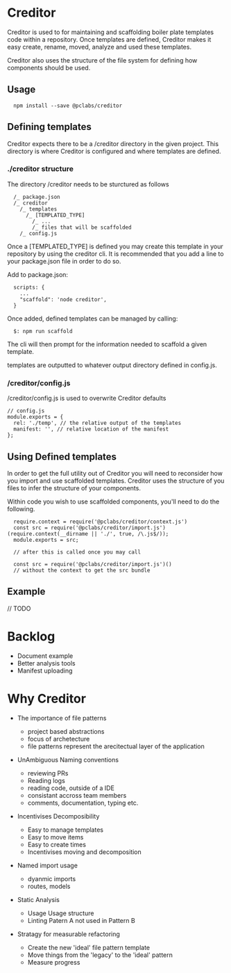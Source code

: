 # Creditor

Creditor is used to for maintaining and scaffolding boiler plate templates code within a repository. Once templates are defined, Creditor makes it easy create, rename, moved, analyze and used these templates.

Creditor also uses the structure of the file system for defining how components should be used.

## Usage
```
  npm install --save @pclabs/creditor
```

## Defining templates

Creditor expects there to be a /creditor directory in the given project. This directory is where Creditor is configured and where templates are defined.

### ./creditor structure

The directory /creditor needs to be sturctured as follows
```
  /_ package.json
  /_ creditor
    /_ templates
      /_ [TEMPLATED_TYPE]
        /_ ...
        /_ files that will be scaffolded
    /_ config.js
```

Once a [TEMPLATED_TYPE] is defined you may create this template in your repository by using the creditor cli. It is recommended that you add a line to your package.json file in order to do so.

Add to package.json:
```
  scripts: {
    ...
    "scaffold": 'node creditor',
  }
```

Once added, defined templates can be managed by calling:
```
  $: npm run scaffold
```

The cli will then prompt for the information needed to scaffold a given template.

templates are outputted to whatever output directory defined in config.js.

### /creditor/config.js

/creditor/config.js is used to overwrite Creditor defaults
```
// config.js
module.exports = {
  rel: './temp', // the relative output of the templates
  manifest: '', // relative location of the manifest
};
```

## Using Defined templates

In order to get the full utility out of Creditor you will need to reconsider how you import and use scaffolded templates. Creditor uses the structure of you files to infer the structure of your components.

Within code you wish to use scaffolded components, you'll need to do the following.

```
  require.context = require('@pclabs/creditor/context.js')
  const src = require('@pclabs/creditor/import.js')(require.context(__dirname || './', true, /\.js$/));
  module.exports = src;

  // after this is called once you may call

  const src = require('@pclabs/creditor/import.js')() 
  // without the context to get the src bundle
```

## Example
// TODO

# Backlog
- Document example
- Better analysis tools
- Manifest uploading

# Why Creditor

- The importance of file patterns
  - project based abstractions 
  - focus of archetecture
  - file patterns represent the arecitectual layer of the application

- UnAmbiguous Naming conventions
  - reviewing PRs
  - Reading logs
  - reading code, outside of a IDE
  - consistant accross team members
  - comments, documentation, typing etc.

- Incentivises Decomposibility
  - Easy to manage templates
  - Easy to move items
  - Easy to create times
  - Incentivises moving and decomposition

- Named import usage
  - dyanmic imports
  - routes, models

- Static Analysis
  - Usage Usage structure
  - Linting Patern A not used in Pattern B

- Stratagy for measurable refactoring
  - Create the new 'ideal' file pattern template
  - Move things from the 'legacy' to the 'ideal' pattern
  - Measure progress
